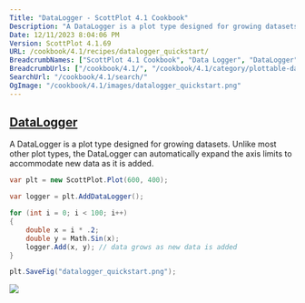 ```yaml
---
Title: "DataLogger - ScottPlot 4.1 Cookbook"
Description: "A DataLogger is a plot type designed for growing datasets. Unlike most other plot types, the DataLogger can automatically expand the axis limits to accommodate new data as it is added."
Date: 12/11/2023 8:04:06 PM
Version: ScottPlot 4.1.69
URL: /cookbook/4.1/recipes/datalogger_quickstart/
BreadcrumbNames: ["ScottPlot 4.1 Cookbook", "Data Logger", "DataLogger"]
BreadcrumbUrls: ["/cookbook/4.1/", "/cookbook/4.1/category/plottable-datalogger", "/cookbook/4.1/recipes/datalogger_quickstart/"]
SearchUrl: "/cookbook/4.1/search/"
OgImage: "/cookbook/4.1/images/datalogger_quickstart.png"
---
```


<h2><a href='/cookbook/4.1/recipes/datalogger_quickstart/'>DataLogger</a></h2>

A DataLogger is a plot type designed for growing datasets. Unlike most other plot types, the DataLogger can automatically expand the axis limits to accommodate new data as it is added.

```cs
var plt = new ScottPlot.Plot(600, 400);

var logger = plt.AddDataLogger();

for (int i = 0; i < 100; i++)
{
    double x = i * .2;
    double y = Math.Sin(x);
    logger.Add(x, y); // data grows as new data is added
}

plt.SaveFig("datalogger_quickstart.png");
```

<img src='../../images/datalogger_quickstart.png' class='d-block mx-auto my-5' />


